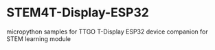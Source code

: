 # STEM4T-Display-ESP32
micropython samples for TTGO T-Display ESP32 device companion for STEM learning module
